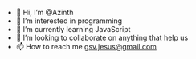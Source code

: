 - 👋 Hi, I’m @Azinth
- 👀 I’m interested in programming
- 🌱 I’m currently learning JavaScript
- 💞️ I’m looking to collaborate on anything that help us
- 📫 How to reach me gsv.jesus@gmail.com

<!---
Azinth/Azinth is a ✨ special ✨ repository because its `README.md` (this file) appears on your GitHub profile.
You can click the Preview link to take a look at your changes.
--->
